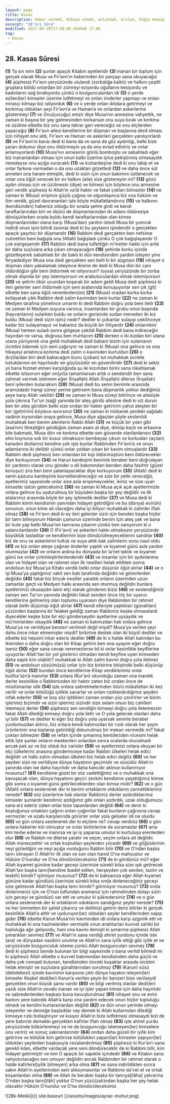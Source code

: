 ```yaml
---
layout: page
title: Kasas
description: Haber vermek, Hikaye etmek, anlatmak, Arslan, Göğüs Kemiği, Göğüs ortası.
excerpt: "28'nci Sûre"
modified: 2017-09-29T17:50:00.564948 17:00
tag: 
 - Kasas
---
```


## 28. Kasas Sûresi

**(1)** Ta sin mim
**(2)** şunlar apaçık Kitabın ayetleridir
**(3)** inanan bir toplum için gerçek olarak Musa ve Fir’avn’ın haberinden bir parçayı sana okuyacağız
**(4)** şüphesiz Fir’avn yeryüzünde ululandı (zorbalığa kalktı) ve halkını çeşitli gruplara böldü onlardan bir zümreyi eziyordu oğullarını kesiyordu ve kadınlarını sağ bırakıyordu çünkü o bozgunculardan idi
**(5)** o yerde ezilen(ler) kimseler üzerine lutfetmeyi ve onları önderler yapmayı ve onları mirasçı kılmayı biz istiyorduk 
**(6)** ve o yerde onları iktidara getirmeyi ve korkmuş oldukları şeyi Fir’avn’a ve Haman’a ve onlardan askerlerine göstermeyi 
**(7)** ve Onu(çocuğu) emzir diye Musa’nın annesine vahyettik, ne zaman ki başına bir şey gelmesinden korkarsan onu suya bırak ve korkma ve üzülme elbette biz onu sana tekrar geri vereceğiz ve onu elçilerden yapacağız 
**(8)** Fir’avn ailesi kendilerine bir düşman ve başlarına derd olması için nihayet onu aldı, Fir’avn ve Haman ve askerleri gerçekten yanılıyorlardı
**(9)** ve Fir’avn’ın karısı dedi ki bana da ve sana da göz aydınlığı, belki bize yararı dokunur diye onu öldürmeyin ya da onu evlad ediniriz ve onlar anlamıyorlardı
**(10)** Musa’nın annesinin gönlü bomboştu ve sabahladı eğer biz inananlardan olması için onun kalbi üzerine iyice pekiştirmiş olmasaydık neredeyse onu açığa vuracaktı 
**(11)** ve kızkardeşine dedi ki onu takip et ve onlar farkına varmadan o da onu uzaktan gözetledi
**(12)** ve daha önce süt anneleri ona haram etmiştik, dedi ki sizin için onun bakımını üstlenecek ve onlar ona öğüt verecek bir ev halkını (aile) size göstereyim mi?
**(13)** gözü aydın olması için ve üzülmesin (diye) ve bilmesi için böylece onu annesine geri verdik şüphesiz ki Allah’ın va’di haktır ve fakat çokları bilmezler
**(14)** ne zaman ki (Musa) erişince güçlü çağına ve olgunlaşınca biz ona hüküm ve ilim verdik, güzel davrananları işte böyle mükafatlandırırız 
**(15)** ve halkının (kendisinden) habersiz olduğu bir sırada şehre girdi ve kendi taraftarlarından biri ve öbürü de düşmanlarından iki adamı öldüresiye dövüşürlerken orada buldu kendi taraftarlarından olan kimse düşmanlarından olana karşı (Musa’dan) yardım istedi Musa bir yumruk indirdi onun işini bitirdi (sonra) dedi ki bu şeytanın işindendir o gerçekten apaçık şaşırtıcı bir düşmandır
**(16)** Rabbim dedi gerçekten ben nefsime zulmettim beni bağışla onu (Allah) bağışladı çünkü O çok bağışlayandır O çok esirgeyendir
**(17)** Rabbim dedi bana lutfettiğin ni’metler hakkı için artık bir daha suçlulara arka çıkan olmayacağım
**(18)** şehirde korku içinde gözetleyerek sabahladı bir de baktı ki dün kendisinden yardım isteyen yine feryadediyor Musa ona dedi gerçekten sen belli ki bir azgınsın 
**(19)** nihayet o düşman olanı yakalamak isteyince ikisine de dedi ki Musa dün bir canı öldürdüğün gibi beni öldürmek mi istiyorsun? (oysa) yeryüzünde bir zorba olmak dışında bir şey istemiyorsun ve arabuluculardan olmak istemiyorsun
**(20)** ve şehrin öbür ucundan koşarak bir adam geldi Musa dedi şüphesiz ki ileri gelenler seni öldürmek için seni aralarında konuşuyorlar sen çık (git) elbette ben sana öğüt verenlerden(im)
**(21)** (Musa) oradan korka korka kollayarak çıktı Rabbim dedi zalim kavimden beni kurtar 
**(22)** ne zaman ki Medyen tarafına yönelince umarım ki dedi Rabbim doğru yola beni iletir
**(23)** ne zaman ki Medyen suyuna varınca, insanlardan bir grubu onun başında (hayvanlarını) sularken buldu ve onların gerisinde sudan meneden iki kız buldu (Musa) dedi sizin işiniz nedir? dediler ki çobanlar sulayıp çekilinceye kadar biz sulayamayız ve babamız da büyük bir ihtiyardır 
**(24)** onlarınkini (Musa) hemen suladı sonra gölgeye çekildi Rabbim dedi bana indireceğin hayırdan ne varsa, doğrusu ben muhtacım
**(25)** derken o iki kızdan biri utana utana yürüyerek ona geldi muhakkah dedi babam bizim için sulamanın ücretini ödemek için seni çağırıyor ne zaman ki (Musa) ona gelince ve ona hikayeyi anlatınca korkma dedi zalim o kavimden kurtuldun
**(26)** o (kız)lardan biri dedi babacağım bunu (çoban) tut muhakkak ücretle tuttuklarının en hayırlısıdır en güçlüsüdür en güveniliridir
**(27)** dedi ki sekiz yıl bana hizmet etmen karşılığında şu iki kızımdan birini sana nikahlamak elbette istiyorum eğer on(yıl)a tamamlarsan artık o sendendir ben sana zahmet vermek istemem eğer (İnşallah) Allah (İnşallah) dilerse (İnşallah) beni iyilerden bulacaksın
**(28)** (Musa) dedi bu senin benimle arasında aramızdadır hangi süreyi yerine getirsem bana düşmanlık yoktur dediğimiz şeye karşı Allah vekildir
**(29)** ne zaman ki Musa süreyi bitirince ve ailesiyle yola çıkınca Tur’un (sağ) yanında bir ateş gördü ailesine dedi ki siz durun ben bir ateş gördüm belki size ondan bir haber getiririm yahut ateşten bir kor (getiririm) böylece ısınırsınız
**(30)** ne zaman ki mübarek yerdeki sağdaki vadinin kıyısından oraya gelince, Musa diye ağaçtan şöyle seslenildi muhakkak ben benim alemlerin Rabbi Allah
**(31)** ve küçük bir yılan gibi (asa’nın) titreştiğini gördüğün zaman asanı at diye, dönüp kaçtı ve arkasına bile bakmadı, Musa dön ve korkma elbette sen güvende olanlardansın
**(32)** elini koynuna sok bir kusur olmaksızın bembeyaz çıksın ve korkudan (açılan) kanadını (kollarını) kendine çek işte bunlar Rabbinden Fir’avn’a ve onun adamlarına iki delildir çünkü onlar yoldan çıkan bir kavim olmuşlardır
**(33)** Rabbim dedi şüphesiz ben onlardan bir kişi öldürmüştüm beni öldürecekler diye korkuyorum 
**(34)** ve Harun kardeşimi benimle beraber beni doğrulayan bir yardımcı olarak onu gönder o dil bakımından benden daha fasihtir (güzel konuşur) zira ben beni yalanlayacaklar diye korkuyorum
**(35)** (Allah) dedi ki senin pazunu kardeşinle kuvvetlendireceğiz ve size bir yetki vereceğiz, ayetlerimiz sayesinde onlar size asla erişemeycekler, ikiniz ve size uyan kimseler üstün geleceksiniz
**(36)** ne zaman ki Musa açık açık ayetlerimizle onlara gelince bu uydurulmuş bir büyüden başka bir şey değildir ve ilk atalarımız arasında böyle bir şey işitmedik dediler 
**(37)** ve Musa dedi ki Rabbim kimin kendisinin yanından hidayet getirdiğini ve bu (dünya) evin(in) sonunun, onun kime ait olacağını  daha iyi biliyor muhakkak ki zalimler iflah olmaz
**(38)** ve Fir’avn dedi ki ey ileri gelenler sizin için benden başka hiçbir bir tanrı bilmiyorum Hâmân çamurun üzerinde benim için ateş yak ve bana bir kule yap belki Musa’nın tanrısına çıkarım çünkü ben sanıyorum ki o yalancılardandır
**(39)** O (Fir’avn) ve askerleri hakkı olmaksızın yeryüzünde büyüklük tasladılar ve kendilerinin bize döndürülmeyeceklerini sandılar 
**(40)** biz de onu ve askerlerini tuttuk ve suya attık bak zalimlerin sonu nasıl oldu 
**(41)** ve biz onları ateşe çağıran önderler yaptık ve kıyamet günü asla yardım olunmazlar
**(42)** ve onların ardına bu dünyada bir la’net taktık ve kıyamet günü ise onlar çirkinleştirilenlerdendir
**(43)** ve insanlar için bir aydınlanma olan ve hidayet olan ve rahmet olan ilk nesilleri helak ettikten sonra andolsun biz Musa’ya Kitabı verdik belki onlar düşünür öğüt alırlar
**(44)** ve o işi Musa’ya yaptığımız vakit sen batı tarafında değildin ve görenlerden değildin
**(45)** fakat biz birçok nesiller yarattık onların üzerinden uzun zamanlar geçti ve Medyen halkı arasında sen oturmuş değildin bunlara ayetlerimizi okusaydın lakin elçi olarak gönderen biziz
**(46)** ve seslendiğimiz zaman sen Tur’un yanında değildin fakat senden önce hiç bir uyarıcı kendilerine gelmemiş olan toplumu uyarasın diye Rabbinden bir rahmet olarak belki düşünüp öğüt alırlar
**(47)** kendi elleriyle yaptıkları (günahları) yüzünden başlarına bir felaket geldiği zaman Rabbimiz keşke olmasalardı diyecekler keşke bize bir elçi gönderseydin ayetlerine uysaydık ve mü’minlerden olsaydık
**(48)** ne zaman ki katımızdan hak onlara gelince Musa’ya ne verildiyse benzeri verilmeli değil miydi? Musa’ya verilen şeyi daha önce inkar etmemişler miydi? birbirine destek olan iki büyü! dediler ve elbette biz hepsini inkar ederiz dediler 
**(49)** de ki o halde Allah katından bu ikisinden o daha doğru olan bir Kitap getirin ben ona uyayım eğer doğru iseniz
**(50)** eğer sana cevap veremezlerse bil ki onlar kesinlikle keyiflerine uyuyorlar Allah'tan bir yol gösterici olmadan kendi keyfine uyan kimseden daha sapık kim olabilir? muhakkak ki Allah zalim kavmi doğru yola iletmez 
**(51)** ve andolsun sözü(müzü) onlar için biz birbirine bitiştirdik belki düşünüp öğüt alırlar
**(52)** bundan önce kendilerine Kitap verdiklerimiz onlar bu(Kur’a)n’a inanırlar 
**(53)** onlara (Kur’an) okunduğu zaman ona inandık derler kesinlikle o Rabbimizden bir haktır zaten biz ondan önce de müslümanlar idik
**(54)** işte onlara sabretmelerinden ötürü mükafatları iki kez verilir ve onlar kötülüğü iyilikle savarlar ve onları rızıklandırdığımız şeyden infak ederler
**(55)** ve boş söz işittikleri zaman ondan yüz çevirirler ve bizim işlerimiz bizimdir ve sizin işleriniz sizindir size selam olsun biz cahilleri istemeyiz derler
**(56)** şüphesiz sen sevdiğin kimseyi doğru yola iletemezsin fakat Allah dilediği kimseyi doğru yola iletir ve O yola gelecek olanları daha iyi bilir
**(57)** ve dediler ki eğer biz doğru yola uyarsak seninle beraber yurdumuzdan atılırız, biz onlara kendi katımızdan bir rızık olarak her şeyin ürünlerinin ona toplanıp getirildiği dokunulmaz bir mekan vermedik mi? fakat çokları bilmezler
**(58)** ve refah içinde şımarmış kent(ler)den nicesini helak ettik İşte şunlar onların meskenleri onlardan sonra oralarda oturulmadı ancak pek az ve biz olduk biz varisler
**(59)** ve ayetlerimizi onlara okuyan bir elçi (ülkelerin) anasına gönderinceye kadar Rabbin ülkeleri helak edici değildir ve halkı zalim olmadan ülkeleri biz helak edici değiliz 
**(60)** ve her şeyden size ne verildiyse dünya hayatının geçimidir ve süsüdür Allah’ın yanında olan ise daha hayırlıdır ve daha kalıcıdır aklınızı kullanmıyor musunuz?
**(61)** kendisine güzel bir söz vadettiğimiz ve o muhakkak ona kavuşacak olan, dünya hayatının geçici zevkini kendisine yaşattığımız kimse gibi sonra o kıyamet günü getirileceklerden olan kimse midir? 
**(62)** ve o gün (Allah) onlara seslenerek der ki benim ortaklarım olduklarını zannettikleriniz nerede?
**(63)** söz üzerlerine hak olanlar Rabbimiz derler azdırdıklarımız kimseler şunlardır kendimiz azdığımız gibi onları azdırdık, uzak olduğumuzu sana arz ederiz zaten onlar bize tapanlardan değildi 
**(64)** ve denir ki koştuğunuz ortakları çağırın onları çağırırlar fakat bunların çağrısına cevap vermezler ve azabı karşılarında görürler onlar yola gelseler idi ne olurdu
**(65)** ve gün onlara seslenerek der ki elçilere ne? cevap verdiniz 
**(66)** o gün onlara haberler kör olmuştur ve onlar birbirlerine de soramazlar
**(67)** ama kim tevbe ederse ve inanırsa ve iyi iş yaparsa umulur ki kurtuluşa erenlerden olur
**(68)** ve Rabbin ne dilerse yaratır ve seçer, seçim onlara ait değildir. Allah münezzehtir ve ortak koştukları şeylerden yücedir 
**(69)** ve göğüslerinin neyi gizlediğini ve neyi açığa vurduğunu Rabbin bilir
**(70)** ve O’ndan başka tanrı olmayan O Allah’tır ilk olan ve son olan hamd O’na mahsustur ve Hüküm O’nundur ve O’na döndürüleceksiniz
**(71)** de ki gördünüz mü? eğer Allah kıyamet gününe kadar geceyi üzerinize sürekli kılsa size ışık getirecek Allah’tan başka tanrı[kendine ibadet edilen, herşeyden çok sevilen, tazim ve tesbih] kimdir? işitmiyor musunuz?
**(72)** de ki baksanıza eğer Allah kıyamet gününe kadar gündüzü üzerinize sürekli kılsa onda dinleneceğiniz geceyi size getirecek Allah’tan başka tanrı kimdir? görmüyor musunuz?
**(73)** onda dinlenmeniz için ve O’nun lutfundan aramanız için rahmetinden dolayı sizin için geceyi ve gündüzü var etti ve umulur ki şükredersiniz
**(74)** ve o gün onlara seslenerek der ki ortaklarım oduklarını sandığınız şeyler nerede? 
**(75)** ve her ümmetten bir şahid çıkarırız ve delilinizi getirin deriz bilirler ki gerçek kesinlikle Allah’a aittir ve uyduruyor(lar) oldukları şeyler kendilerinden sapıp gider
**(76)** elbette Karun Musa’nın kavminden idi onlara karşı azgınlık etti ve muhakkak ki ona hazinelerden vermiştik onun anahtarları kuvvet sahibi bir topluluğa ağır geliyordu, hani ona kavmi demişti ki şımarma şüphesiz Allah şımarıkları sevmez 
**(77)** ve Allah’ın sana verdiği ahiret yurdunu içinde iste (ara) ve dünyadan nasibini unutma ve Allah’ın sana iyilik ettiği gibi iyilik et ve yeryüzünde bozgunculuk isteme çünkü Allah bozguncuları sevmez
**(78)** dedi ki şüphesiz bende bulunan bir bilgi sayesinde o bana verildi bilmedi mi ki şüphesiz Allah elbette o kuvvet bakımından kendisinden daha güçlü ve daha çok cemaati bulunan, kendisinden önceki kuşaklar arasıda niceleri helak etmiştir ve suçlulara günahlarından sorulmaz 
**(79)** (Karun) süsü (debdebesi) içinde kavminin karşısına çıktı dünya hayatını isteyen(ler) kimseler Keşke! dedi(ler) Karun’a verilen şeyin bir benzeri bize verilseydi gerçekten onun büyük şansı vardır
**(80)** ve bilgi verilmiş olanlar dedi(ler) yazık size Allah’ın sevabı inanan ve iyi işler yapan kimse için daha hayırlıdır ve sabredenlerden başkası buna kavuşturulmaz 
**(81)** nihayet onu ve evini barkını yere batırdık Allah’a karşı ona yardım edecek onun hiçbir topluluğu olmadı ve kendini kurtaranlardan değildi 
**(82)** ve dün onun yerinde olmayı isteyenler ve demeğe başladılar  vay demek ki Allah kullarından dilediği kimseye rızkı bollaştırıyor ve kısıyor Allah’ın bize lutfetmesi olmasaydı bizi de yere batırırdı demekki gerçekten kafirler iflah olmaz
**(83)** işte ahiret yurdu yeryüzünde böbürlenmeyi ve ne de bozguncuğu istemeyen(ler) kimselere onu veririz ve sonuç sakınanlarındır
**(84)** ondan daha güzeli bir iyilik kim getirirse ve kötülük kim getirirse kötülükleri yapan(lar) kimseler yapıyor(lar) oldukları şeylerden başkasıyla cezalandırılmaz
**(85)** şüphesiz ki Kur’an’ı sana gerekli kılan, elbette varılacak yere seni döndürecektir de ki Rabbim bilir, kim hidayet getirmiştir ve kim O apaçık bir sapıklık içindedir
**(86)** ve Kitabın sana vahyolunacağını sen umuyor değildin ancak Rabbinden bir rahmet olarak o halde kafirlere[iyilik bilmeyen] arka olma
**(87)** ve sana indirildikten sonra sakın Allah’ın ayetlerinden seni alıkoymasınlar ve Rabbine da’vet et ve ortak koşanlardan olma 
**(88)** ve Allah ile beraber başka bir tanrıya[ilâha] yalvarma O’ndan başka tanrı[ilâh] yoktur O’nun yüzü(zatı)ndan başka her şey helak olacaktır Hüküm O’nundur ve O’na döndürüleceksiniz

![28k-Mekki]({{ site.baseurl }}/assets/images/ayrac-muhur.png)
